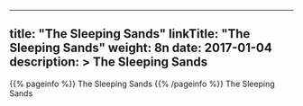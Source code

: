 
---
title: "The Sleeping Sands"
linkTitle: "The Sleeping Sands"
weight: 8n
date: 2017-01-04
description: >
 The Sleeping Sands
---

{{% pageinfo %}}
The Sleeping Sands
{{% /pageinfo %}}
The Sleeping Sands

